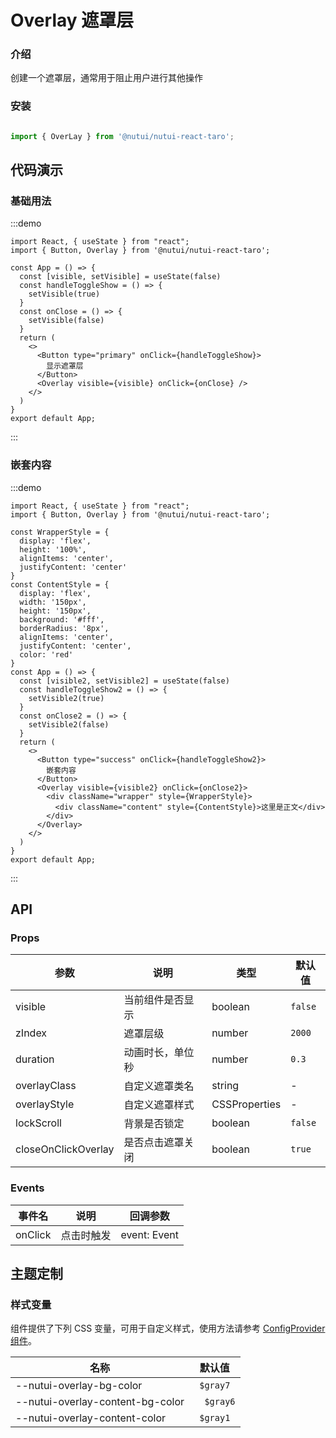 # Overlay 遮罩层

### 介绍

创建一个遮罩层，通常用于阻止用户进行其他操作

### 安装


``` ts

import { OverLay } from '@nutui/nutui-react-taro';
```

## 代码演示

### 基础用法

:::demo
```tsx
import React, { useState } from "react";
import { Button, Overlay } from '@nutui/nutui-react-taro';

const App = () => {
  const [visible, setVisible] = useState(false)
  const handleToggleShow = () => {
    setVisible(true)
  }
  const onClose = () => {
    setVisible(false)
  }
  return (
    <>
      <Button type="primary" onClick={handleToggleShow}>
        显示遮罩层
      </Button>
      <Overlay visible={visible} onClick={onClose} />
    </>
  )
}
export default App;
```
:::

### 嵌套内容

:::demo
```tsx
import React, { useState } from "react";
import { Button, Overlay } from '@nutui/nutui-react-taro';

const WrapperStyle = {
  display: 'flex',
  height: '100%',
  alignItems: 'center',
  justifyContent: 'center'
}
const ContentStyle = {
  display: 'flex',
  width: '150px',
  height: '150px',
  background: '#fff',
  borderRadius: '8px',
  alignItems: 'center',
  justifyContent: 'center',
  color: 'red'
}
const App = () => {
  const [visible2, setVisible2] = useState(false)
  const handleToggleShow2 = () => {
    setVisible2(true)
  }
  const onClose2 = () => {
    setVisible2(false)
  }
  return (
    <>
      <Button type="success" onClick={handleToggleShow2}>
        嵌套内容
      </Button>
      <Overlay visible={visible2} onClick={onClose2}>
        <div className="wrapper" style={WrapperStyle}>
          <div className="content" style={ContentStyle}>这里是正文</div>
        </div>
      </Overlay>
    </>
  )
}
export default App;
```
:::

## API

### Props

| 参数                   | 说明             | 类型           | 默认值 |
| ---------------------- | ---------------- | -------------- | ------ |
| visible                   | 当前组件是否显示 | boolean        | `false`  |
| zIndex                | 遮罩层级         | number | `2000`   |
| duration               | 动画时长，单位秒 | number | `0.3`    |
| overlayClass          | 自定义遮罩类名   | string         | -      |
| overlayStyle          | 自定义遮罩样式   | CSSProperties  | -      |
| lockScroll          | 背景是否锁定   | boolean  | `false`     |
| closeOnClickOverlay | 是否点击遮罩关闭 | boolean        | `true`   |

### Events

| 事件名 | 说明       | 回调参数     |
| ------ | ---------- | ------------ |
| onClick  | 点击时触发 | event: Event |


## 主题定制

### 样式变量

组件提供了下列 CSS 变量，可用于自定义样式，使用方法请参考 [ConfigProvider 组件](#/zh-CN/component/configprovider)。

| 名称 | 默认值 |
| --- | --- |
| --nutui-overlay-bg-color | ` $gray7` |
| --nutui-overlay-content-bg-color | `  $gray6` |
| --nutui-overlay-content-color | ` $gray1` |
